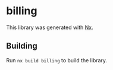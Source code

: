 # billing

This library was generated with [Nx](https://nx.dev).

## Building

Run `nx build billing` to build the library.
